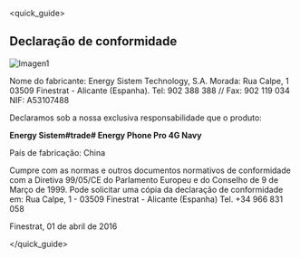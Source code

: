 <quick_guide>
## Declaração de conformidade

![Imagen1](http://static.energysistem.com/images/manuals/42235/56051fa39d0fb.jpg)

Nome do fabricante:
Energy Sistem Technology, S.A.
Morada: Rua Calpe, 1
03509 Finestrat - Alicante (Espanha).
Tel: 902 388 388 // Fax: 902 119 034
NIF: A53107488

Declaramos sob a nossa exclusiva responsabilidade que o produto: 

**Energy Sistem#trade# Energy Phone Pro 4G Navy**

País de fabricação: China

Cumpre com as normas e outros documentos normativos de conformidade com a Diretiva 99/05/CE do Parlamento Europeu e do Conselho de 9 de Março de 1999. 
Pode solicitar uma cópia da declaração de conformidade em: Rua Calpe, 1 - 03509 Finestrat - Alicante (Espanha) Tel. +34 966 831 058

Finestrat, 01 de abril de 2016

</quick_guide>

